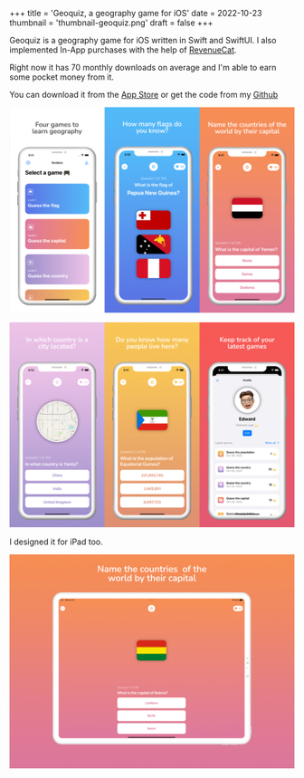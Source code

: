 +++
title = 'Geoquiz, a geography game for iOS'
date = 2022-10-23
thumbnail = 'thumbnail-geoquiz.png'
draft = false
+++

Geoquiz is a geography game for iOS written in Swift and SwiftUI. I also implemented
In-App purchases with the help of [RevenueCat](https://revenuecat.com).

Right now it has 70 monthly downloads on average and I'm able to earn some pocket money
from it.

You can download it from the [App Store](https://apple.co/450Y92W) or get the code from
my [Github](https://github.com/denniscmartin/geoquiz-app)

![Geoquiz App Store screenshots](geoquiz-1.png)

![Geoquiz App Store screenshots](geoquiz-2.png)

I designed it for iPad too.

![Geoquiz for iPad](geoquiz-3.png)
